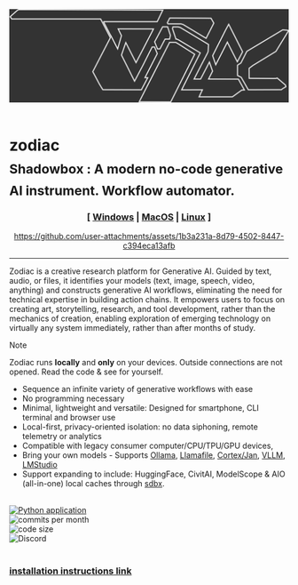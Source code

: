 
<picture>
  <source media="(prefers-color-scheme: dark)" srcset="img_src/zodiac_dark_stealth.png">
  <source media="(prefers-color-scheme: light)" srcset="img_src/zodiac_light_stealth.png">
  <img alt="Futuristic, slanted wireframe block type spelling the word 'ZODIAC' using overlapping and interweaving shapes and triangles for the 'O' and 'A'." src="img_src/zodiac_dark_bg.png">
</picture><br><br>

# zodiac <br><sub>Shadowbox : A modern no-code generative AI instrument. Workflow automator.</sub>
<div align="center">

### [ [Windows](https://github.com/darkshapes/sdbx/wiki/Develop) | [MacOS](https://github.com/darkshapes/sdbx/wiki/Develop) | [Linux](https://github.com/darkshapes/sdbx/wiki/Develop) ]

https://github.com/user-attachments/assets/1b3a231a-8d79-4502-8447-c394eca13afb
 <hr>
 </div>
Zodiac is a creative research platform for Generative AI. Guided by text, audio, or files, it identifies your models (text, image, speech, video, anything) and constructs generative AI workflows, eliminating the need for technical expertise in building action chains. It empowers users to focus on creating art, storytelling, research, and tool development, rather than the mechanics of creation, enabling exploration of emerging technology on virtually any system immediately, rather than after months of study.

> [!NOTE]
> Zodiac runs **locally** and **only** on your devices. Outside connections are not opened. Read the code & see for yourself.

* Sequence an infinite variety of generative workflows with ease
* No programming necessary
* Minimal, lightweight and versatile: Designed for smartphone, CLI terminal and browser use
* Local-first, privacy-oriented isolation: no data siphoning, remote telemetry or analytics
* Compatible with legacy consumer computer/CPU/TPU/GPU devices,
* Bring your own models - Supports [Ollama](https://ollama.com/), [Llamafile](http://github.com/Mozilla-Ocho/llamafile), [Cortex/Jan](http://cortex.so), [VLLM](https://github.com/vllm-project/vllm), [LMStudio](http://lmstudio.ai/)
* Support expanding to include: HuggingFace, CivitAI, ModelScope & AIO (all-in-one) local caches through [sdbx](https://github.com/darkshapes/sdbx).<br><br>

[![Python application](https://github.com/darkshapes/zodiac/actions/workflows/python-app.yml/badge.svg)](https://github.com/darkshapes/zodiac/actions/workflows/python-app.yml)<br>
![commits per month](https://img.shields.io/github/commit-activity/m/darkshapes/zodiac?color=indigo)<br>
![code size](https://img.shields.io/github/languages/code-size/darkshapes/zodiac?color=navy)<br>
![Discord](https://img.shields.io/discord/1266757128249675867?color=black)<br><br>

### [installation instructions link](https://github.com/darkshapes/sdbx/wiki/Develop)<br>

</div>



